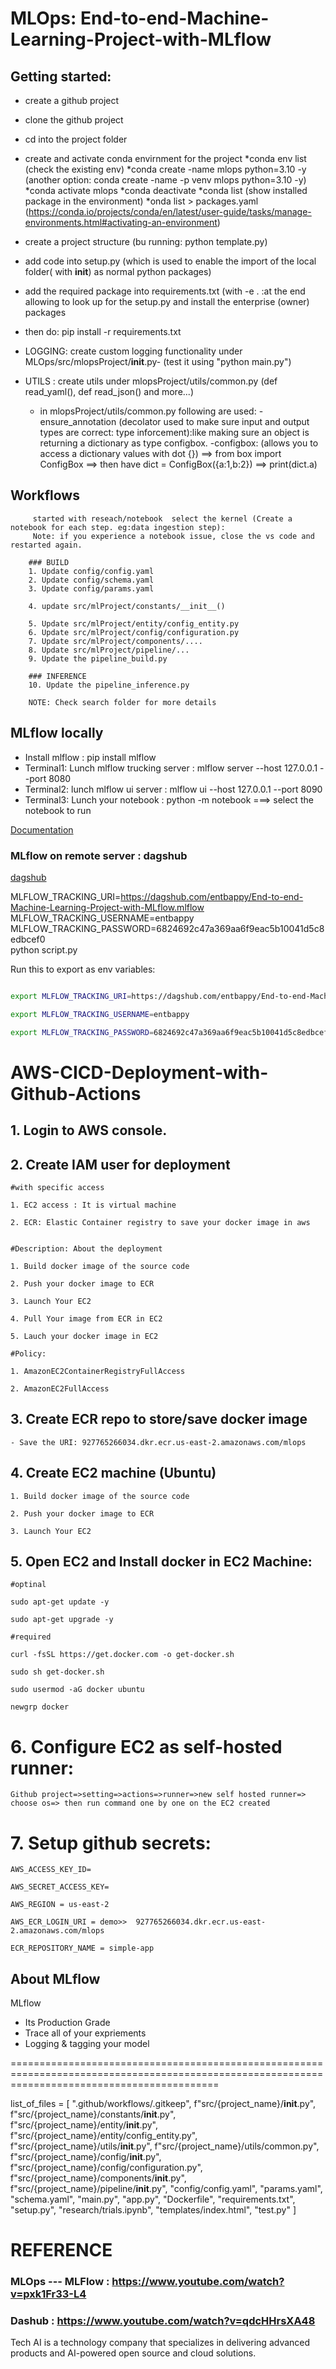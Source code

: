 # MLOps: End-to-end-Machine-Learning-Project-with-MLflow


## Getting started:

- create a github project
- clone the github project
- cd into the project folder
- create and activate conda envirnment for the project 
    *conda env list (check the existing env)
    *conda create -name mlops python=3.10 -y  (another option: conda create -name -p venv mlops python=3.10 -y)
    *conda activate mlops 
    *conda deactivate
    *conda list (show installed package in the environment)
    *onda list > packages.yaml
    (https://conda.io/projects/conda/en/latest/user-guide/tasks/manage-environments.html#activating-an-environment)

- create a project structure (bu running: python  template.py)
- add code into setup.py (which is used to enable the import of the local folder( with __init__) as normal python packages)
- add the required package into requirements.txt (with -e . :at the end allowing to look up for  the setup.py and install the enterprise (owner) packages
- then do: pip install -r requirements.txt 
- LOGGING: create custom logging functionality under MLOps/src/mlopsProject/__init__.py- (test it using "python main.py")
- UTILS  : create utils under mlopsProject/utils/common.py (def read_yaml(), def read_json() and more...)
  * in mlopsProject/utils/common.py following are used:
    -ensure_annotation  (decolator used to make sure input and output types are correct: type inforcement):like making sure an object is returning a    dictionary as type configbox. 
    -configbox: (allows you to access a dictionary values with dot {}) ==> from box import ConfigBox ==> then have dict = ConfigBox({a:1,b:2}) ==> print(dict.a)
         
         
## Workflows
         started with reseach/notebook  select the kernel (Create a notebook for each step. eg:data ingestion step):
		 Note: if you experience a notebook issue, close the vs code and restarted again.

		### BUILD
		1. Update config/config.yaml
		2. Update config/schema.yaml
		3. Update config/params.yaml

		4. update src/mlProject/constants/__init__()

		5. Update src/mlProject/entity/config_entity.py
		6. Update src/mlProject/config/configuration.py 
		7. Update src/mlProject/components/....
		8. Update src/mlProject/pipeline/...
		9. Update the pipeline_build.py

		### INFERENCE
		10. Update the pipeline_inference.py

		NOTE: Check search folder for more details


## MLflow locally
- Install mlflow : pip install mlflow
- Terminal1: Lunch mlflow trucking server : mlflow server --host 127.0.0.1 --port 8080
- Terminal2: lunch mlflow ui server : mlflow ui --host 127.0.0.1 --port 8090
- Terminal3: Lunch your notebook : python -m notebook ===> select the notebook to run


[Documentation](https://mlflow.org/docs/latest/index.html)



### MLflow on remote server : dagshub
[dagshub](https://dagshub.com/)

MLFLOW_TRACKING_URI=https://dagshub.com/entbappy/End-to-end-Machine-Learning-Project-with-MLflow.mlflow \
MLFLOW_TRACKING_USERNAME=entbappy \
MLFLOW_TRACKING_PASSWORD=6824692c47a369aa6f9eac5b10041d5c8edbcef0 \
python script.py

Run this to export as env variables:

```bash

export MLFLOW_TRACKING_URI=https://dagshub.com/entbappy/End-to-end-Machine-Learning-Project-with-MLflow.mlflow

export MLFLOW_TRACKING_USERNAME=entbappy 

export MLFLOW_TRACKING_PASSWORD=6824692c47a369aa6f9eac5b10041d5c8edbcef0

```


# AWS-CICD-Deployment-with-Github-Actions

## 1. Login to AWS console.

## 2. Create IAM user for deployment

	#with specific access

	1. EC2 access : It is virtual machine

	2. ECR: Elastic Container registry to save your docker image in aws


	#Description: About the deployment

	1. Build docker image of the source code

	2. Push your docker image to ECR

	3. Launch Your EC2 

	4. Pull Your image from ECR in EC2

	5. Lauch your docker image in EC2

	#Policy:

	1. AmazonEC2ContainerRegistryFullAccess

	2. AmazonEC2FullAccess

	
## 3. Create ECR repo to store/save docker image
    - Save the URI: 927765266034.dkr.ecr.us-east-2.amazonaws.com/mlops

	
## 4. Create EC2 machine (Ubuntu) 

	1. Build docker image of the source code

	2. Push your docker image to ECR

	3. Launch Your EC2 

## 5. Open EC2 and Install docker in EC2 Machine:
	
	
	#optinal

	sudo apt-get update -y

	sudo apt-get upgrade -y
	
	#required

	curl -fsSL https://get.docker.com -o get-docker.sh

	sudo sh get-docker.sh

	sudo usermod -aG docker ubuntu

	newgrp docker
	
# 6. Configure EC2 as self-hosted runner:
    Github project=>setting=>actions=>runner=>new self hosted runner=> choose os=> then run command one by one on the EC2 created


# 7. Setup github secrets:

    AWS_ACCESS_KEY_ID= 

    AWS_SECRET_ACCESS_KEY=

    AWS_REGION = us-east-2

    AWS_ECR_LOGIN_URI = demo>>  927765266034.dkr.ecr.us-east-2.amazonaws.com/mlops

    ECR_REPOSITORY_NAME = simple-app




## About MLflow 
MLflow

 - Its Production Grade
 - Trace all of your expriements
 - Logging & tagging your model

    
================================================================================================================================================     
     
         
list_of_files = [
    ".github/workflows/.gitkeep",
    f"src/{project_name}/__init__.py",
    f"src/{project_name}/constants/__init__.py",
    f"src/{project_name}/entity/__init__.py",
    f"src/{project_name}/entity/config_entity.py",
    f"src/{project_name}/utils/__init__.py",
    f"src/{project_name}/utils/common.py",
    f"src/{project_name}/config/__init__.py",
    f"src/{project_name}/config/configuration.py",
    f"src/{project_name}/components/__init__.py",
    f"src/{project_name}/pipeline/__init__.py",
    "config/config.yaml",
    "params.yaml",
    "schema.yaml",
    "main.py",
    "app.py",
    "Dockerfile",
    "requirements.txt",
    "setup.py",
    "research/trials.ipynb",
    "templates/index.html",
    "test.py"
]


REFERENCE
==========
### MLOps --- MLFlow : https://www.youtube.com/watch?v=pxk1Fr33-L4
### Dashub           : https://www.youtube.com/watch?v=qdcHHrsXA48



Tech AI is a technology company that specializes in delivering advanced products and AI-powered open source and cloud solutions.